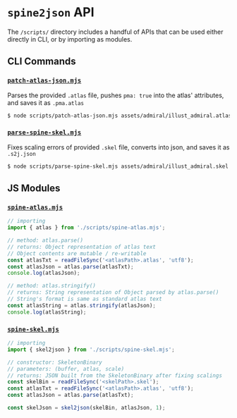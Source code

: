 # `spine2json` API
The `/scripts/` directory includes a handful of APIs that can be used either directly in CLI, or by importing as modules.

## CLI Commands
### [`patch-atlas-json.mjs`](/scripts/patch-atlas-json.mjs)
Parses the provided `.atlas` file, pushes `pma: true` into the atlas' attributes, and saves it as `.pma.atlas`
```bash
$ node scripts/patch-atlas-json.mjs assets/admiral/illust_admiral.atlas
```

### [`parse-spine-skel.mjs`](/scripts/parse-spine-skel.mjs)
Fixes scaling errors of provided `.skel` file, converts into json, and saves it as `.s2j.json`
```bash
$ node scripts/parse-spine-skel.mjs assets/admiral/illust_admiral.skel
```

## JS Modules
### [`spine-atlas.mjs`](./spine-atlas.mjs)
```js
// importing
import { atlas } from './scripts/spine-atlas.mjs';
```

```js
// method: atlas.parse()
// returns: Object representation of atlas text
// Object contents are mutable / re-writable
const atlasTxt = readFileSync('<atlasPath>.atlas', 'utf8');
const atlasJson = atlas.parse(atlasTxt);
console.log(atlasJson);
```

```js
// method: atlas.stringify()
// returns: String representation of Object parsed by atlas.parse()
// String's format is same as standard atlas text
const atlasString = atlas.stringify(atlasJson);
console.log(atlasString);
```

### [`spine-skel.mjs`](./spine-skel.mjs)
```js
// importing
import { skel2json } from './scripts/spine-skel.mjs';
```

```js
// constructor: SkeletonBinary
// parameters: (buffer, atlas, scale)
// returns: JSON built from the SkeletonBinary after fixing scalings
const skelBin = readFileSync('<skelPath>.skel');
const atlasTxt = readFileSync('<atlasPath>.atlas', 'utf8');
const atlasJson = atlas.parse(atlasTxt);

const skelJson = skel2json(skelBin, atlasJson, 1);
```
